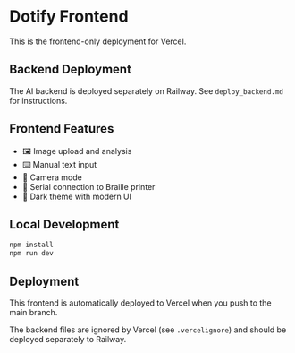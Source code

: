 # Dotify Frontend

This is the frontend-only deployment for Vercel.

## Backend Deployment

The AI backend is deployed separately on Railway. See `deploy_backend.md` for instructions.

## Frontend Features

- 🖼️ Image upload and analysis
- ⌨️ Manual text input
- 📱 Camera mode
- 🔗 Serial connection to Braille printer
- 🌙 Dark theme with modern UI

## Local Development

```bash
npm install
npm run dev
```

## Deployment

This frontend is automatically deployed to Vercel when you push to the main branch.

The backend files are ignored by Vercel (see `.vercelignore`) and should be deployed separately to Railway.
